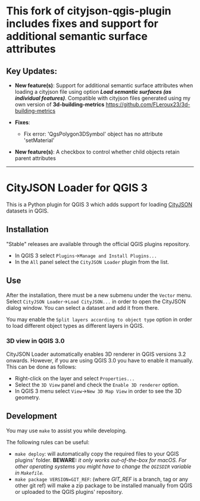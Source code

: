 # This fork of **cityjson-qgis-plugin** includes fixes and support for additional semantic surface attributes

## Key Updates:

- **New feature(s)**: Support for additional semantic surface attributes when loading a cityjson file using option ***Load semantic surfaces (as individual features)***.
  Compatible with cityjson files generated using my own version of **3d-building-metrics** https://github.com/FLeroux23/3d-building-metrics
- **Fixes**:
     - Fix error: 'QgsPolygon3DSymbol' object has no attribute 'setMaterial'
 
- **New feature(s)**: A checkbox to control whether child objects retain parent attributes
___
# CityJSON Loader for QGIS 3

This is a Python plugin for QGIS 3 which adds support for loading [CityJSON](http://www.cityjson.org) datasets in QGIS.

## Installation

"Stable" releases are available through the official QGIS plugins repository.

* In QGIS 3 select `Plugins`->`Manage and Install Plugins...`
* In the `All` panel select the `CityJSON Loader` plugin from the list.

## Use

After the installation, there must be a new submenu under the `Vector` menu. Select `CityJSON Loader`->`Load CityJSON...` in order to open the CityJSON dialog window. You can select a dataset and add it from there.

You may enable the `Split layers according to object type` option in order to load different object types as different layers in QGIS.

### 3D view in QGIS 3.0

CityJSON Loader automatically enables 3D renderer in QGIS versions 3.2 onwards.
However, if you are using QGIS 3.0 you have to enable it manually.
This can be done as follows:
* Right-click on the layer and select `Properties...`
* Select the `3D View` panel and check the `Enable 3D renderer` option.
* In QGIS 3 menu select `View`->`New 3D Map View` in order to see the 3D geometry.

## Development

You may use `make` to assist you while developing.

The following rules can be useful:
* `make deploy`: will automatically copy the required files to your QGIS plugins' folder. **BEWARE:** *it only works out-of-the-box for macOS. For other operating systems you might have to change the `QGISDIR` variable in `Makefile`.*
* `make package VERSION=GIT_REF`: (where *GIT_REF* is a branch, tag or any other git ref) will make a zip package to be installed manually from QGIS or uploaded to the QGIS plugins' repository.
